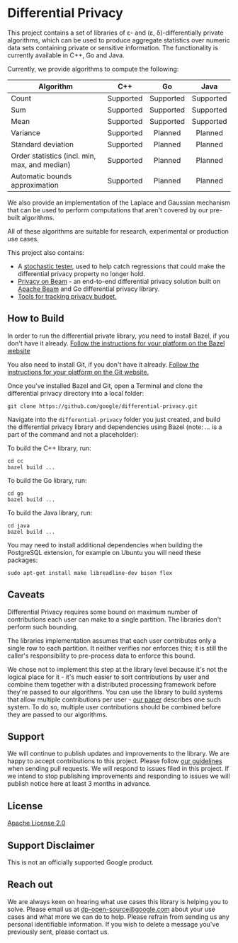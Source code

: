 # Differential Privacy

This project contains a set of libraries of ε- and (ε, δ)-differentially private
algorithms, which can be used to produce aggregate statistics over numeric data
sets containing private or sensitive information. The functionality is currently
available in C++, Go and Java.

Currently, we provide algorithms to compute the following:

| Algorithm          | C++           | Go        |Java      |
| -------------      |:-------------:|:---------:|:--------:|
| Count              | Supported     | Supported |Supported |
| Sum                | Supported     | Supported |Supported |
| Mean               | Supported     | Supported |Supported |
| Variance           | Supported     | Planned   |Planned   |
| Standard deviation | Supported     | Planned   |Planned   |
| Order statistics (incl. min, max, and median) | Supported   | Planned | Planned |
| Automatic bounds approximation | Supported   | Planned | Planned |

We also provide an implementation of the Laplace and Gaussian mechanism that
can be used to perform computations that aren't covered by our pre-built
algorithms.

All of these algorithms are suitable for research, experimental or production
use cases.

This project also contains:
* A [stochastic tester](https://github.com/google/differential-privacy/tree/main/cc/testing),
used to help catch regressions that could make the differential privacy
property no longer hold.
* [Privacy on Beam](https://github.com/google/differential-privacy/tree/main/privacy-on-beam) -
an end-to-end differential privacy solution built on [Apache Beam](https://beam.apache.org/documentation/)
and Go differential privacy library.
* [Tools for tracking privacy budget.](https://github.com/google/differential-privacy/tree/main/python/accounting)

## How to Build

In order to run the differential private library, you need to install Bazel,
if you don't have it already. [Follow the instructions for your platform on the
Bazel website](https://docs.bazel.build/versions/master/install.html)

You also need to install Git, if you don't have it already.
[Follow the instructions for your platform on the Git website.](https://git-scm.com/book/en/v2/Getting-Started-Installing-Git)

Once you've installed Bazel and Git, open a Terminal and clone the
differential privacy directory into a local folder:

```git clone https://github.com/google/differential-privacy.git```

Navigate into the ```differential-privacy``` folder you just created,
and build the differential privacy library and dependencies using Bazel
(note: *...* is a part of the command and not a placeholder):

To build the C++ library, run:
```
cd cc
bazel build ...
```
To build the Go library, run:
```
cd go
bazel build ...
```

To build the Java library, run:
```
cd java
bazel build ...
```

You may need to install additional dependencies when building the PostgreSQL
extension, for example on Ubuntu you will need these packages:

```sudo apt-get install make libreadline-dev bison flex```

## Caveats

Differential Privacy requires some bound on maximum number of contributions
each user can make to a single partition. The libraries don't perform such
bounding.

The libraries implementation assumes that each user contributes only a single
row to each partition. It neither verifies nor enforces this; it is still the
caller's responsibility to pre-process data to enforce this bound.

We chose not to implement this step at the library level because it's not the
logical place for it - it's much easier to sort contributions by user and
combine them together with a distributed processing framework before they're
passed to our algorithms. You can use the library to build systems that allow
multiple contributions per user - [our paper](https://arxiv.org/abs/1909.01917)
describes one such system. To do so, multiple user contributions should be
combined before they are passed to our algorithms.


## Support

We will continue to publish updates and improvements to the library. We are
happy to accept contributions to this project. Please follow
[our guidelines](CONTRIBUTING.md) when sending pull requests. We will respond to
issues filed in this project. If we intend to stop publishing improvements and
responding to issues we will publish notice here at least 3 months in advance.

## License

[Apache License 2.0](LICENSE)

## Support Disclaimer

This is not an officially supported Google product.

## Reach out

We are always keen on hearing what use cases this library is helping you to
solve. Please email us at dp-open-source@google.com about your use cases and
what more we can do to help. Please refrain from sending us any personal
identifiable information. If you wish to delete a message you've previously
sent, please contact us.
